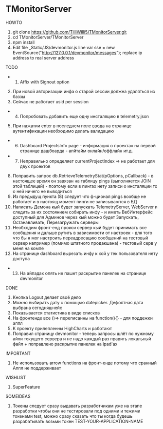 ﻿# TMonitorServer
HOWTO

1. git clone https://github.com/TilliWilli5/TMonitorServer.git
2. cd TMonitorServer/TMonitorServer
3. npm install
4. Edit file _Static/JS/devmonitor.js line var sse = new EventSource("http://127.0.0.1/devmonitor/messages"); replace ip address to real server address

TODO

- 1. Affix with Signout option
2. При новой авторизации инфа о старой сессии должна удаляться из баззы
3. Сейчас не работает usid per session
- 4. Попробовать добавить еще одну инсталяцию в telemetry.json
5. При нажатии enter в последнем поле ввода на странице аутентификации необходимо делать валидацию
- 6. Dashboard ProjectsInfo page - информация о проектах на первой странице дашбоарда - апйтайм онлайн/оффлайн ит.д.
- 7. Неправильно определяет currentProjectIndex => не работает для двух проектов
8. Поправить запрос db.RetrieveTelemetryStat(pOptions, pCallback) - в настоящее время он завязан на таблицу pings (выполняется JOIN этой таблицей) - поэтому если в пингах нету записи о инсталяции то о ней ничего не выводиться
9. Из предыдущ пункта (8) следует что ф-ционал pings вообще не работает и в настоящ момент пинги не записываются в БД
10. Написать Демона кый будет запускать TelemetryServer, WebServer и следить за их состоянием собирать инфу - и иметь ВебИнтерфейс доступный для Админов через кый можно будет Запускать, Останавливать, Перезагружать серверы
11. Необходим фронт-енд прокси сервер кый будет принимать все сообщения и дальше рутить в зависимости от настроек - для того что бы я мог настроить переадресацию сообщений на тестовый сервер например (помимо штатного продакшана) - тестовый серв у меня на компе
12. На странице dashboard вырезать инфу к кой у тек пользователя нету доступа
- 13. На айпадах опять не пашет раскрытие панелек на странице devmonitor

DONE

1. Кнопка Logout делает своё дело
2. Можно выбирать дату с помощью datepicker. Дефолтная дата выбрана сегодняшнейc
3. Показывается статистика в виде списков
4. На фронтенде все ()=> переписанны на function(){} - для поддежки аппл
5. К проекту прилепленны HighCharts и работают
6. Поправил страницу devmonitor - теперь запросы шлёт по нужному айпи текущего сервера и не надо каждый раз править локальный файл + поправлено раскрытие панелек на ipad'ax

IMPORTANT

1. Не использовать arrow functions на фронт-енде потому что сранный Аппл не поддерживает

WISHLIST

1. SuperFeature

SOMEIDEAS

1. Токены следует сразу выдавать разработчикам уже на этапе разработки чтобы они не тестировали под одними и тежими токенами test, можно сразу сказать что ты когда будешь разрабатывать возьми токен TEST-YOUR-APPLICATION-NAME
